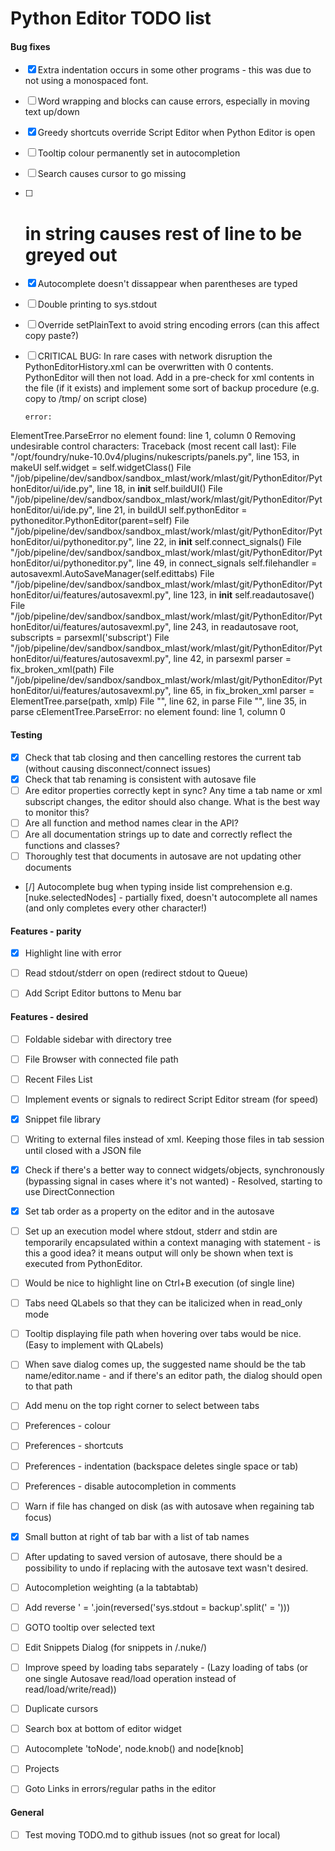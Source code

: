 # Python Editor TODO list


#### Bug fixes
- [x] Extra indentation occurs in some other programs - this was due to not using a monospaced font.
- [ ] Word wrapping and blocks can cause errors, especially in moving text up/down
- [x] Greedy shortcuts override Script Editor when Python Editor is open
- [ ] Tooltip colour permanently set in autocompletion
- [ ] Search causes cursor to go missing
- [ ] # in string causes rest of line to be greyed out
- [x] Autocomplete doesn't dissappear when parentheses are typed
- [ ] Double printing to sys.stdout
- [ ] Override setPlainText to avoid string encoding errors (can this affect copy paste?)
- [ ] CRITICAL BUG: In rare cases with network disruption the PythonEditorHistory.xml can be overwritten with 0 contents. PythonEditor will then not load.
      Add in a pre-check for xml contents in the file (if it exists) and implement some sort of backup procedure (e.g. copy to /tmp/ on script close)

      error:
ElementTree.ParseError no element found: line 1, column 0
Removing undesirable control characters:
Traceback (most recent call last):
  File "/opt/foundry/nuke-10.0v4/plugins/nukescripts/panels.py", line 153, in makeUI
    self.widget = self.widgetClass()
  File "/job/pipeline/dev/sandbox/sandbox_mlast/work/mlast/git/PythonEditor/PythonEditor/ui/ide.py", line 18, in __init__
    self.buildUI()
  File "/job/pipeline/dev/sandbox/sandbox_mlast/work/mlast/git/PythonEditor/PythonEditor/ui/ide.py", line 21, in buildUI
    self.pythonEditor = pythoneditor.PythonEditor(parent=self)
  File "/job/pipeline/dev/sandbox/sandbox_mlast/work/mlast/git/PythonEditor/PythonEditor/ui/pythoneditor.py", line 22, in __init__
    self.connect_signals()
  File "/job/pipeline/dev/sandbox/sandbox_mlast/work/mlast/git/PythonEditor/PythonEditor/ui/pythoneditor.py", line 49, in connect_signals
    self.filehandler = autosavexml.AutoSaveManager(self.edittabs)
  File "/job/pipeline/dev/sandbox/sandbox_mlast/work/mlast/git/PythonEditor/PythonEditor/ui/features/autosavexml.py", line 123, in __init__
    self.readautosave()
  File "/job/pipeline/dev/sandbox/sandbox_mlast/work/mlast/git/PythonEditor/PythonEditor/ui/features/autosavexml.py", line 243, in readautosave
    root, subscripts = parsexml('subscript')
  File "/job/pipeline/dev/sandbox/sandbox_mlast/work/mlast/git/PythonEditor/PythonEditor/ui/features/autosavexml.py", line 42, in parsexml
    parser = fix_broken_xml(path)
  File "/job/pipeline/dev/sandbox/sandbox_mlast/work/mlast/git/PythonEditor/PythonEditor/ui/features/autosavexml.py", line 65, in fix_broken_xml
    parser = ElementTree.parse(path, xmlp)
  File "<string>", line 62, in parse
  File "<string>", line 35, in parse
cElementTree.ParseError: no element found: line 1, column 0


#### Testing
- [x] Check that tab closing and then cancelling restores the current tab (without causing disconnect/connect issues)
- [x] Check that tab renaming is consistent with autosave file
- [ ] Are editor properties correctly kept in sync? Any time a tab name or xml subscript changes, the editor
      should also change. What is the best way to monitor this?
- [ ] Are all function and method names clear in the API?
- [ ] Are all documentation strings up to date and correctly reflect the functions and classes?
- [ ] Thoroughly test that documents in autosave are not updating other documents
- [/] Autocomplete bug when typing inside list comprehension e.g. [nuke.selectedNodes] - partially fixed, doesn't
      autocomplete all names (and only completes every other character!)

#### Features - parity
- [x] Highlight line with error
- [ ] Read stdout/stderr on open (redirect stdout to Queue)
- [ ] Add Script Editor buttons to Menu bar


#### Features - desired
- [ ] Foldable sidebar with directory tree
- [ ] File Browser with connected file path
- [ ] Recent Files List
- [ ] Implement events or signals to redirect Script Editor stream (for speed)
- [x] Snippet file library
- [ ] Writing to external files instead of xml. Keeping those files in tab session until closed with a JSON file
- [x] Check if there's a better way to connect widgets/objects, synchronously
      (bypassing signal in cases where it's not wanted) - Resolved, starting to use DirectConnection
- [x] Set tab order as a property on the editor and in the autosave
- [ ] Set up an execution model where stdout, stderr and stdin are temporarily encapsulated within a context managing with
      statement - is this a good idea? it means output will only be shown when text is executed from PythonEditor.
- [ ] Would be nice to highlight line on Ctrl+B execution (of single line)
- [ ] Tabs need QLabels so that they can be italicized when in read_only mode
- [ ] Tooltip displaying file path when hovering over tabs would be nice. (Easy to implement with QLabels)
- [ ] When save dialog comes up, the suggested name should be the tab name/editor.name - and if there's an
      editor path, the dialog should open to that path
- [ ] Add menu on the top right corner to select between tabs
- [ ] Preferences - colour
- [ ] Preferences - shortcuts
- [ ] Preferences - indentation (backspace deletes single space or tab)
- [ ] Preferences - disable autocompletion in comments
- [ ] Warn if file has changed on disk (as with autosave when regaining tab focus)
- [x] Small button at right of tab bar with a list of tab names
- [ ] After updating to saved version of autosave, there should be a possibility to undo if replacing with the autosave text wasn't desired.
- [ ] Autocompletion weighting (a la tabtabtab)
- [ ] Add reverse ' = '.join(reversed('sys.stdout = backup'.split(' = ')))
- [ ] GOTO tooltip over selected text
- [ ] Edit Snippets Dialog (for snippets in /.nuke/)
- [ ] Improve speed by loading tabs separately - (Lazy loading of tabs (or one single Autosave read/load operation instead of read/load/write/read))
- [ ] Duplicate cursors
- [ ] Search box at bottom of editor widget
- [ ] Autocomplete 'toNode', node.knob() and node[knob]
- [ ] Projects
- [ ] Goto Links in errors/regular paths in the editor


#### General
- [ ] Test moving TODO.md to github issues (not so great for local)


